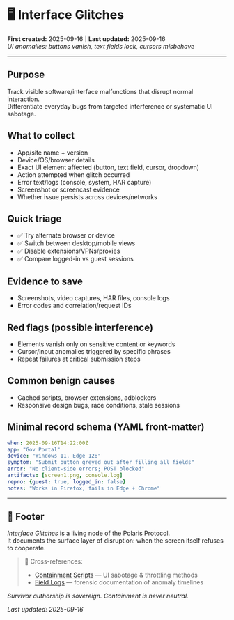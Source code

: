 # 🖥 Interface Glitches  
**First created:** 2025-09-16 | **Last updated:** 2025-09-16  
*UI anomalies: buttons vanish, text fields lock, cursors misbehave*  

---

## Purpose  
Track visible software/interface malfunctions that disrupt normal interaction.  
Differentiate everyday bugs from targeted interference or systematic UI sabotage.  

## What to collect  
- App/site name + version  
- Device/OS/browser details  
- Exact UI element affected (button, text field, cursor, dropdown)  
- Action attempted when glitch occurred  
- Error text/logs (console, system, HAR capture)  
- Screenshot or screencast evidence  
- Whether issue persists across devices/networks  

## Quick triage  
- ✅ Try alternate browser or device  
- ✅ Switch between desktop/mobile views  
- ✅ Disable extensions/VPNs/proxies  
- ✅ Compare logged-in vs guest sessions  

## Evidence to save  
- Screenshots, video captures, HAR files, console logs  
- Error codes and correlation/request IDs  

## Red flags (possible interference)  
- Elements vanish only on sensitive content or keywords  
- Cursor/input anomalies triggered by specific phrases  
- Repeat failures at critical submission steps  

## Common benign causes  
- Cached scripts, browser extensions, adblockers  
- Responsive design bugs, race conditions, stale sessions  

## Minimal record schema (YAML front-matter)  
```yaml
when: 2025-09-16T14:22:00Z
app: "Gov Portal"
device: "Windows 11, Edge 128"
symptom: "Submit button greyed out after filling all fields"
error: "No client-side errors; POST blocked"
artifacts: [screen1.png, console.log]
repro: {guest: true, logged_in: false}
notes: "Works in Firefox, fails in Edge + Chrome"
```
---

## 🏮 Footer  

*Interface Glitches* is a living node of the Polaris Protocol.  
It documents the surface layer of disruption: when the screen itself refuses to cooperate.  

> 📡 Cross-references:  
> - [Containment Scripts](../../Disruption_Kit/Containment_Scripts/) — UI sabotage & throttling methods  
> - [Field Logs](../../Disruption_Kit/Field_Logs/) — forensic documentation of anomaly timelines  

*Survivor authorship is sovereign. Containment is never neutral.*  

_Last updated: 2025-09-16_  
